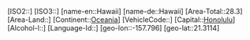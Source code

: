 ﻿---
location: [21.3114,-157.796]
type: Country
tags:
- geo/Country

SpocWebEntityId: 36037
isDeleted: false
confidential: public

---
[ISO2::]
[ISO3::]
[name-en::Hawaii]
[name-de::Hawaii]
[Area-Total::28.3]
[Area-Land::]
[Continent::[Oceania](geo/Continent/Oceania.md)]
[VehicleCode::]
[Capital::[Honolulu](geo/Continent/North-America/United_States_of_America/Hawaii/Honolulu.md)]
[Alcohol-l::]
[Language-Id::]
[geo-lon::-157.796]
[geo-lat::21.3114]


